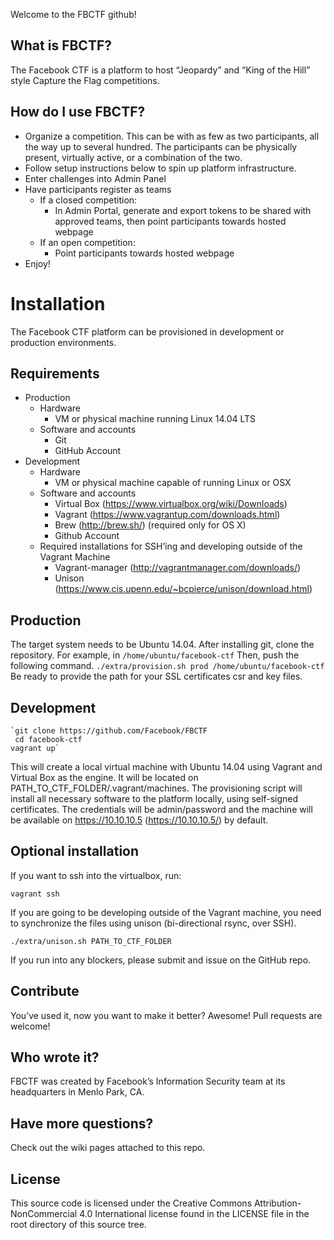 Welcome to the FBCTF github!

## What is FBCTF?

The Facebook CTF is a platform to host “Jeopardy” and “King of the Hill” style Capture the Flag competitions. 

## How do I use FBCTF?

* Organize a competition. This can be with as few as two participants, all the way up to several hundred. The participants can be physically present, virtually active, or a combination of the two. 
* Follow setup instructions below to spin up platform infrastructure. 
* Enter challenges into Admin Panel 
* Have participants register as teams
    * If a closed competition: 
        * In Admin Portal, generate and export tokens to be shared with approved teams, then point participants towards hosted webpage
    * If  an open competition: 
        * Point participants towards hosted webpage
* Enjoy!

# Installation 

The Facebook CTF platform can be provisioned in development or production environments.

## Requirements 

* Production
    * Hardware 
        * VM or physical machine running Linux 14.04 LTS
    * Software and accounts
        * Git 
        * GitHub Account
* Development 
    * Hardware
        * VM or physical machine capable of running Linux or OSX
    * Software and accounts 
        * Virtual Box (https://www.virtualbox.org/wiki/Downloads)
        * Vagrant (https://www.vagrantup.com/downloads.html)
        * Brew (http://brew.sh/) (required only for OS X)
        * Github Account
    * Required installations for SSH’ing and developing outside of the Vagrant Machine
        * Vagrant-manager (http://vagrantmanager.com/downloads/) 
        * Unison (https://www.cis.upenn.edu/~bcpierce/unison/download.html) 

## Production

The target system needs to be Ubuntu 14.04. After installing git, clone the repository. For example, in `/home/ubuntu/facebook-ctf`
Then, push the following command. 
`./extra/provision.sh prod /home/ubuntu/facebook-ctf` 
Be ready to provide the path for your SSL certificates csr and key files.

## Development

    `git clone https://github.com/Facebook/FBCTF
     cd facebook-ctf
    vagrant up`



This will create a local virtual machine with Ubuntu 14.04 using Vagrant and Virtual Box as the engine. It will be located on PATH_TO_CTF_FOLDER/.vagrant/machines. The provisioning script will install all necessary software to the platform locally, using self-signed certificates. The credentials will be admin/password and the machine will be available on https://10.10.10.5 (https://10.10.10.5/) by default.

## Optional installation  

If you want to ssh into the virtualbox, run:

`vagrant ssh`

If you are going to be developing outside of the Vagrant machine, you need to synchronize the files using unison (bi-directional rsync, over SSH).

`./extra/unison.sh PATH_TO_CTF_FOLDER`


If you run into any blockers, please submit and issue on the GitHub repo. 

## Contribute 

You’ve used it, now you want to make it better? Awesome! Pull requests are welcome! 

## Who wrote it? 

FBCTF was created by Facebook’s Information Security team at its headquarters in Menlo Park, CA. 

## Have more questions? 


Check out the wiki pages attached to this repo. 

## License 

This source code is licensed under the Creative Commons Attribution-NonCommercial 4.0 International license found in the LICENSE file in the root directory of this source tree.



